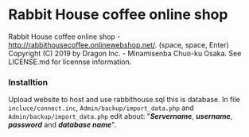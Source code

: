 # Rabbit House coffee online shop

Rabbit House coffee online shop - http://rabbithousecoffee.onlinewebshop.net/. (space, space, Enter)
Copyright (C) 2019 by Dragon Inc. - Minamisenba Chuo-ku Osaka.
See LICENSE.md for licennse information.

### Installtion
Upload website to host and use rabbithouse.sql this is database.
In file `incluce/connect.inc`, `Admin/backup/import_data.php` and `Admin/backup/import_data.php` edit about: "***Servername***, ***username***, ***password*** and ***database name***".
